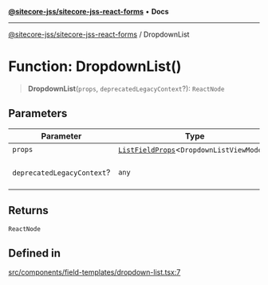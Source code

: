 [**@sitecore-jss/sitecore-jss-react-forms**](../README.md) • **Docs**

***

[@sitecore-jss/sitecore-jss-react-forms](../README.md) / DropdownList

# Function: DropdownList()

> **DropdownList**(`props`, `deprecatedLegacyContext`?): `ReactNode`

## Parameters

| Parameter | Type | Description |
| ------ | ------ | ------ |
| `props` | [`ListFieldProps`](../type-aliases/ListFieldProps.md)\<`DropdownListViewModel`\> | - |
| `deprecatedLegacyContext`? | `any` | **Deprecated** **See** [React Docs](https://legacy.reactjs.org/docs/legacy-context.html#referencing-context-in-lifecycle-methods) |

## Returns

`ReactNode`

## Defined in

[src/components/field-templates/dropdown-list.tsx:7](https://github.com/Sitecore/jss/blob/add785323e917338873098dc44b8af984c4e7c9a/packages/sitecore-jss-react-forms/src/components/field-templates/dropdown-list.tsx#L7)
